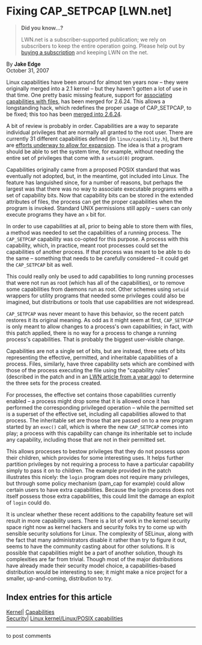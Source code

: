 # Fixing CAP_SETPCAP [LWN.net]

> **Did you know...?**
> 
> LWN.net is a subscriber-supported publication; we rely on subscribers to keep the entire operation going. Please help out by [buying a subscription](/Promo/nst-nag4/subscribe) and keeping LWN on the net. 

By **Jake Edge**  
October 31, 2007 

Linux capabilities have been around for almost ten years now – they were originally merged into a 2.1 kernel – but they haven't gotten a lot of use in that time. One pretty basic missing feature, support for [associating capabilities with files](http://lwn.net/Articles/211883/), has been merged for 2.6.24. This allows a longstanding hack, which redefines the proper usage of CAP_SETPCAP, to be fixed; this too has been [merged into 2.6.24](http://git.kernel.org/?p=linux/kernel/git/torvalds/linux-2.6.git;a=commit;h=72c2d5823fc7be799a12184974c3bdc57acea3c4).

A bit of review is probably in order. Capabilities are a way to separate individual privileges that are normally all granted to the root user. There are currently 31 different capabilities defined (in `linux/capability.h`), but there are [efforts underway to allow for expansion](/Articles/256541/). The idea is that a program should be able to set the system time, for example, without needing the entire set of privileges that come with a `setuid(0)` program. 

Capabilities originally came from a proposed POSIX standard that was eventually not adopted, but, in the meantime, got included into Linux. The feature has languished since, for a number of reasons, but perhaps the largest was that there was no way to associate executable programs with a set of capability bits. Now that capability bits can be stored in the extended attributes of files, the process can get the proper capabilities when the program is invoked. Standard UNIX permissions still apply – users can only execute programs they have an `x` bit for. 

In order to use capabilities at all, prior to being able to store them with files, a method was needed to set the capabilities of a running process. The `CAP_SETPCAP` capability was co-opted for this purpose. A process with this capability, which, in practice, meant root processes could set the capabilities of another process. If that process was meant to be able to do the same – something that needs to be carefully considered – it could get the `CAP_SETPCAP` bit as well. 

This could really only be used to add capabilities to long running processes that were not run as root (which has all of the capabilities), or to remove some capabilities from daemons run as root. Other schemes using `setuid` wrappers for utility programs that needed some privileges could also be imagined, but distributions or tools that use capabilities are not widespread. 

`CAP_SETPCAP` was never meant to have this behavior, so the recent patch restores it its original meaning. As odd as it might seem at first, `CAP_SETPCAP` is only meant to allow changes to a process's own capabilities; in fact, with this patch applied, there is no way for a process to change a running process's capabilities. That is probably the biggest user-visible change. 

Capabilities are not a single set of bits, but are instead, three sets of bits representing the effective, permitted, and inheritable capabilities of a process. Files, similarly, have three capability sets which are combined with those of the process executing the file using the "capability rules" (described in the patch and in an [LWN article from a year ago](http://lwn.net/Articles/199004/)) to determine the three sets for the process created. 

For processes, the effective set contains those capabilities currently enabled – a process might drop some that it is allowed once it has performed the corresponding privileged operation – while the permitted set is a superset of the effective set, including all capabilities allowed to that process. The inheritable set are those that are passed on to a new program started by an `exec()` call, which is where the new `CAP_SETPCAP` comes into play; a process with this capability can change its inheritable set to include any capability, including those that are not in their permitted set. 

This allows processes to bestow privileges that they do not possess upon their children, which provides for some interesting uses. It helps further partition privileges by not requiring a process to have a particular capability simply to pass it on to children. The example provided in the patch illustrates this nicely: the `login` program does not require many privileges, but through some policy mechanism (pam_cap for example) could allow certain users to have extra capabilities. Because the login process does not itself possess those extra capabilities, this could limit the damage an exploit of `login` could do. 

It is unclear whether these recent additions to the capability feature set will result in more capability users. There is a lot of work in the kernel security space right now as kernel hackers and security folks try to come up with sensible security solutions for Linux. The complexity of SELinux, along with the fact that many administrators disable it rather than try to figure it out, seems to have the community casting about for other solutions. It is possible that capabilities might be a part of another solution, though its complexities are far from trivial. Though most of the major distributions have already made their security model choice, a capabilities-based distribution would be interesting to see; it might make a nice project for a smaller, up-and-coming, distribution to try. 

  
Index entries for this article  
---  
[Kernel](/Kernel/Index)| [Capabilities](/Kernel/Index#Capabilities)  
[Security](/Security/Index/)| [Linux kernel/Linux/POSIX capabilities](/Security/Index/#Linux_kernel-LinuxPOSIX_capabilities)  
  


* * *

to post comments 
